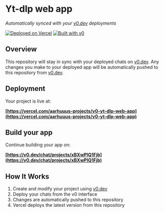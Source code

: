 # Yt-dlp web app

*Automatically synced with your [v0.dev](https://v0.dev) deployments*

[![Deployed on Vercel](https://img.shields.io/badge/Deployed%20on-Vercel-black?style=for-the-badge&logo=vercel)](https://vercel.com/aarhuuus-projects/v0-yt-dlp-web-app)
[![Built with v0](https://img.shields.io/badge/Built%20with-v0.dev-black?style=for-the-badge)](https://v0.dev/chat/projects/xBXwPlQ1Fjb)

## Overview

This repository will stay in sync with your deployed chats on [v0.dev](https://v0.dev).
Any changes you make to your deployed app will be automatically pushed to this repository from [v0.dev](https://v0.dev).

## Deployment

Your project is live at:

**[https://vercel.com/aarhuuus-projects/v0-yt-dlp-web-app](https://vercel.com/aarhuuus-projects/v0-yt-dlp-web-app)**

## Build your app

Continue building your app on:

**[https://v0.dev/chat/projects/xBXwPlQ1Fjb](https://v0.dev/chat/projects/xBXwPlQ1Fjb)**

## How It Works

1. Create and modify your project using [v0.dev](https://v0.dev)
2. Deploy your chats from the v0 interface
3. Changes are automatically pushed to this repository
4. Vercel deploys the latest version from this repository